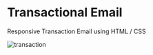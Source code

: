 # Transactional Email
Responsive Transaction Email using HTML / CSS

![transaction](https://user-images.githubusercontent.com/92110494/194732483-3955768a-d8f8-4c11-ad9e-4e51dc19875f.JPG)
